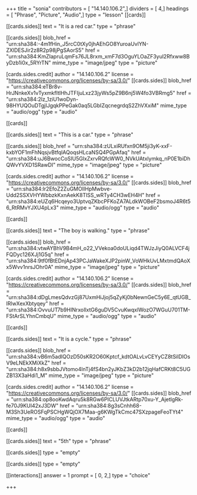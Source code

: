 +++
title = "sonia"
contributors = [ "14.140.106.2",]
dividers = [ 4,]
headings = [ "Phrase", "Picture", "Audio",]
type = "lesson"
[[cards]]

[[cards.sides]]
text = "It is a red car."
type = "phrase"

[[cards.sides]]
blob_href = "urn:sha384:-4m1fHin_J5rcC0tXy0jhAEhGO8YuroaUvlYN-ZXlDESJir2z8R2p98jPgSAorS5"
href = "urn:sha384:KmZIapruLqmFs76JL8rxm_xmF7d3OguYLOaZF3yul2Rfxww8ByDzb1i0x_5RYrTN"
mime_type = "image/jpeg"
type = "picture"

[cards.sides.credit]
author = "14.140.106.2"
license = "https://creativecommons.org/licenses/by-sa/3.0/"
[[cards.sides]]
blob_href = "urn:sha384:eTBr8v-HrJNnkeXv1vTyxmkfItlHhJTFIjuLxz23jyWs5pZ9B6nj5W4fo3VBRmg5"
href = "urn:sha384:2lz_1ziU1woDyn-98HYUQOuDTgjIJgqkPPeGak0aq5LGbIZqcnegrdqS2ZhVXxiM"
mime_type = "audio/ogg"
type = "audio"

[[cards]]

[[cards.sides]]
text = "This is a car."
type = "phrase"

[[cards.sides]]
blob_href = "urn:sha384:zULxiRUfxn9OM5ji3yK-xxF-kxbYOF1mFhNqsjvBtfqIAQoqsHLcaNSQ4PGpAfaq"
href = "urn:sha384:uJ6BwocCoSIU5GlxZxrvRQfcWW0_NVkUAtxlymkq_nP0E1biDhQWvYVXD1SRawDI"
mime_type = "image/jpeg"
type = "picture"

[cards.sides.credit]
author = "14.140.106.2"
license = "https://creativecommons.org/licenses/by-sa/3.0/"
[[cards.sides]]
blob_href = "urn:sha384:lr2EfoZ2ZuGMOIIHpMwbve-Udd2SSXVHYWbbzkKxnAekK8TlSS_wRTy4CH3wEH4H"
href = "urn:sha384:eUZq6Hcqeyo3UptvqZKbcPFKoZA7ALdkWOBeF2bsmoJ4R6t56_RtRMvYJXU4pLx3"
mime_type = "audio/ogg"
type = "audio"

[[cards]]

[[cards.sides]]
text = "The boy is walking."
type = "phrase"

[[cards.sides]]
blob_href = "urn:sha384:vtwAYBhV9B4mH_o22_VVekoa0doULiqd4TWJzJiyQ0ALVCF4jFQDyc126XJj1G5q"
href = "urn:sha384:9tf0fBtEDnjAp43PCJaWakeXJP2pinW_VoWHkUvLMxtmdQAoXx5Wvv1nrsJOhr0A"
mime_type = "image/jpeg"
type = "picture"

[cards.sides.credit]
author = "14.140.106.2"
license = "https://creativecommons.org/licenses/by-sa/3.0/"
[[cards.sides]]
blob_href = "urn:sha384:dDgLmesQdvzGj87UxmHiJjoj5qZyKj0bNewnGeC5y6E_qtUGB_IRlwXexXbtyqey"
href = "urn:sha384:OvvuUT7b9HINrxoIlxtG6guDV5CvuKwqxlWozO7WGuU701TM-FStArSLYhnCmbqU"
mime_type = "audio/ogg"
type = "audio"

[[cards]]

[[cards.sides]]
text = "It is a cycle."
type = "phrase"

[[cards.sides]]
blob_href = "urn:sha384:vB6m5adIQOzD50sKR2O60Kptcf_kdtOALvLvCEYyCZ8tSilDIOsV9eLNEkXMiXkZ"
href = "urn:sha384:h8x9sbbJVtomo4InTj4fS4bn2yJKbZ3kD2b12jqHafCRKt8C5UGZB13X3aHdi1_M"
mime_type = "image/jpeg"
type = "picture"

[cards.sides.credit]
author = "14.140.106.2"
license = "https://creativecommons.org/licenses/by-sa/3.0/"
[[cards.sides]]
blob_href = "urn:sha384:op8ooKwdAqru5k8RGw6PICLUVJtkARtp70xu-Y_AjetlgRk-fe70J9KUI42xJ3DW"
href = "urn:sha384:8g3sCnhh68-M3Sh3UeROSFqPSCHgWQjOX7Maa-g6KWgTkCmc47SXzpageFeoTYt4"
mime_type = "audio/ogg"
type = "audio"

[[cards]]

[[cards.sides]]
text = "5th"
type = "phrase"

[[cards.sides]]
type = "empty"

[[cards.sides]]
type = "empty"

[[interactions]]
answer = 1
prompt = [ 0, 2,]
type = "choice"

+++
